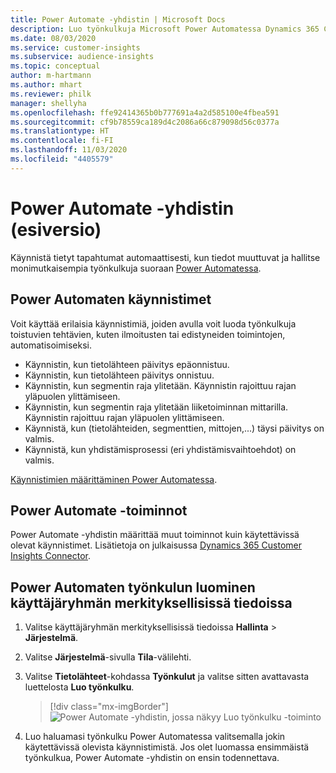```yaml
---
title: Power Automate -yhdistin | Microsoft Docs
description: Luo työnkulkuja Microsoft Power Automatessa Dynamics 365 Customer Insightsista.
ms.date: 08/03/2020
ms.service: customer-insights
ms.subservice: audience-insights
ms.topic: conceptual
author: m-hartmann
ms.author: mhart
ms.reviewer: philk
manager: shellyha
ms.openlocfilehash: ffe92414365b0b777691a4a2d585100e4fbea591
ms.sourcegitcommit: cf9b78559ca189d4c2086a66c879098d56c0377a
ms.translationtype: HT
ms.contentlocale: fi-FI
ms.lasthandoff: 11/03/2020
ms.locfileid: "4405579"
---
```

# <a name="power-automate-connector-preview"></a>Power Automate -yhdistin (esiversio)

Käynnistä tietyt tapahtumat automaattisesti, kun tiedot muuttuvat ja hallitse monimutkaisempia työnkulkuja suoraan [Power Automatessa](https://flow.microsoft.com/).

## <a name="power-automate-triggers"></a>Power Automaten käynnistimet

Voit käyttää erilaisia käynnistimiä, joiden avulla voit luoda työnkulkuja toistuvien tehtävien, kuten ilmoitusten tai edistyneiden toimintojen, automatisoimiseksi. 

- Käynnistin, kun tietolähteen päivitys epäonnistuu. 
- Käynnistin, kun tietolähteen päivitys onnistuu.
- Käynnistin, kun segmentin raja ylitetään. Käynnistin rajoittuu rajan yläpuolen ylittämiseen.
- Käynnistin, kun segmentin raja ylitetään liiketoiminnan mittarilla. Käynnistin rajoittuu rajan yläpuolen ylittämiseen.
- Käynnistä, kun (tietolähteiden, segmenttien, mittojen,...) täysi päivitys on valmis.
- Käynnistä, kun yhdistämisprosessi (eri yhdistämisvaihtoehdot) on valmis.

[Käynnistimien määrittäminen Power Automatessa](https://flow.microsoft.com/connectors/shared_customerinsights/dynamics-365-customer-insights-connector/).

## <a name="power-automate-actions"></a>Power Automate -toiminnot
Power Automate -yhdistin määrittää muut toiminnot kuin käytettävissä olevat käynnistimet. Lisätietoja on julkaisussa [Dynamics 365 Customer Insights Connector](https://docs.microsoft.com/connectors/customerinsights/).

## <a name="create-a-power-automate-flow-in-audience-insights"></a>Power Automaten työnkulun luominen käyttäjäryhmän merkityksellisissä tiedoissa

1. Valitse käyttäjäryhmän merkityksellisissä tiedoissa **Hallinta** > **Järjestelmä**.

1. Valitse **Järjestelmä**-sivulla **Tila**-välilehti.

1. Valitse **Tietolähteet**-kohdassa **Työnkulut** ja valitse sitten avattavasta luettelosta **Luo työnkulku**.
   > [!div class="mx-imgBorder"]
   > ![Power Automate -yhdistin, jossa näkyy Luo työnkulku -toiminto](media/power-automate-connector-create-flow.png "Power Automate -yhdistin, jossa näkyy Luo työnkulku -toiminto")

1. Luo haluamasi työnkulku Power Automatessa valitsemalla jokin käytettävissä olevista käynnistimistä. Jos olet luomassa ensimmäistä työnkulkua, Power Automate -yhdistin on ensin todennettava.
